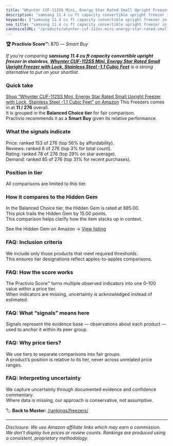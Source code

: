 ```yaml
---
title: "Whynter CUF-112SS Mini, Energy Star Rated Small Upright Freezer with Lock, Stainless Steel -1.1 Cubic Feet"
description: "samsung 11.4 cu ft capacity convertible upright freezer in stainless: Data-driven within Balanced Choice ranking using the Practivio Score™. Positioned by qual…"
keywords: ["samsung 11.4 cu ft capacity convertible upright freezer in stainless"]
seo_title: "samsung 11.4 cu ft capacity convertible upright freezer in stainless — Smart Buy Balanced Choice (2025)"
canonicalURL: "/products/whynter-cuf-112ss-mini-energy-star-rated-small-upright-freezer-with-lock-stainless-steel-11-cubic-feet-B01N9XU3FW/"
---
```


**🏆 Practivio Score™:** 870 — _Smart Buy_


*If you're comparing **samsung 11.4 cu ft capacity convertible upright freezer in stainless**, **[Whynter CUF-112SS Mini, Energy Star Rated Small Upright Freezer with Lock, Stainless Steel -1.1 Cubic Feet](https://www.amazon.com/dp/B01N9XU3FW?tag=practivio-20)** is a strong alternative to put on your shortlist.*
### Quick take
[Shop “Whynter CUF-112SS Mini, Energy Star Rated Small Upright Freezer with Lock, Stainless Steel -1.1 Cubic Feet” on Amazon](https://www.amazon.com/dp/B01N9XU3FW?tag=practivio-20)
This Freezers comes in at **11 / 276** overall.  
It is grouped in the **Balanced Choice tier** for fair comparison.  
Practivio recommends it as a **Smart Buy** given its relative performance.

### What the signals indicate
Price: ranked 153 of 276 (top 56% by affordability).  
Reviews: ranked 8 of 276 (top 3% for total count).  
Rating: ranked 78 of 276 (top 29% on star average).  
Demand: ranked 85 of 276 (top 31% for recent purchases).

### Position in tier
All comparisons are limited to this tier.

### How it compares to the Hidden Gem
In the Balanced Choice tier, the Hidden Gem is rated at 885.00.  
This pick trails the Hidden Gem by 15.00 points.  
This comparison helps clarify how the item stacks up in context.  

See the Hidden Gem on Amazon → [View listing](https://www.amazon.com/dp/B08D9M14JG?tag=practivio-20)

### FAQ: Inclusion criteria
We include only those products that meet required thresholds.  
This ensures tier designations reflect apples-to-apples comparisons.

### FAQ: How the score works
The Practivio Score™ turns multiple observed indicators into one 0–100 value within a price tier.  
When indicators are missing, uncertainty is acknowledged instead of estimated.

### FAQ: What “signals” means here
Signals represent the evidence base — observations about each product — used to anchor it within its peer group.

### FAQ: Why price tiers?
We use tiers to separate comparisons into fair groups.  
A product’s position is relative to its tier, never across unrelated price ranges.

### FAQ: Interpreting uncertainty
We capture uncertainty through documented evidence and confidence commentary.  
Where data is missing, our approach is conservative, not assumptive.


🏷️ **Back to Master:** [/rankings/freezers/](/rankings/freezers/)

---
_Disclosure: We use Amazon affiliate links which may earn a commission. We don’t display live prices or review counts. Rankings are produced using a consistent, proprietary methodology._
